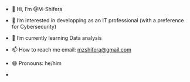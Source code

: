 - 👋 Hi, I’m @M-Shifera
- 👀 I’m interested in developping as an IT professional (with a preference for Cybersecurity)
- 🌱 I’m currently learning Data analysis

- 📫 How to reach me email: mzshifera@gmail.com
- 😄 Pronouns: he/him
- 


<!---
M-Shifera/M-Shifera is a ✨ special ✨ repository because its `README.md` (this file) appears on your GitHub profile.
You can click the Preview link to take a look at your changes.
--->
